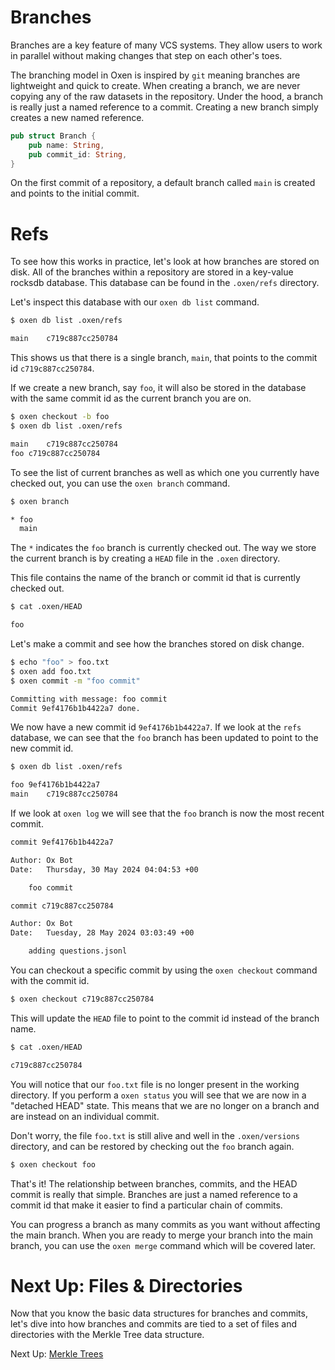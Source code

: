 # Branches

Branches are a key feature of many VCS systems. They allow users to work in parallel without making changes that step on each other's toes.

The branching model in Oxen is inspired by `git` meaning branches are lightweight and quick to create. When creating a branch, we are never copying any of the raw datasets in the repository. Under the hood, a branch is really just a named reference to a commit. Creating a new branch simply creates a new named reference.

```rust
pub struct Branch {
    pub name: String,
    pub commit_id: String,
}
```

On the first commit of a repository, a default branch called `main` is created and points to the initial commit.

# Refs

To see how this works in practice, let's look at how branches are stored on disk. All of the branches within a repository are stored in a key-value rocksdb database. This database can be found in the `.oxen/refs` directory.

Let's inspect this database with our `oxen db list` command.

```bash
$ oxen db list .oxen/refs

main	c719c887cc250784
```

This shows us that there is a single branch, `main`, that points to the commit id `c719c887cc250784`.

If we create a new branch, say `foo`, it will also be stored in the database with the same commit id as the current branch you are on.

```bash
$ oxen checkout -b foo
$ oxen db list .oxen/refs

main	c719c887cc250784
foo	c719c887cc250784
```

To see the list of current branches as well as which one you currently have checked out, you can use the `oxen branch` command.

```bash
$ oxen branch

* foo
  main
```

The `*` indicates the `foo` branch is currently checked out. The way we store the current branch is by creating a `HEAD` file in the `.oxen` directory.

This file contains the name of the branch or commit id that is currently checked out.

```bash
$ cat .oxen/HEAD

foo
```

Let's make a commit and see how the branches stored on disk change.

```bash
$ echo "foo" > foo.txt
$ oxen add foo.txt
$ oxen commit -m "foo commit"

Committing with message: foo commit
Commit 9ef4176b1b4422a7 done.
```

We now have a new commit id `9ef4176b1b4422a7`. If we look at the `refs` database, we can see that the `foo` branch has been updated to point to the new commit id.

```bash
$ oxen db list .oxen/refs

foo	9ef4176b1b4422a7
main	c719c887cc250784
```

If we look at `oxen log` we will see that the `foo` branch is now the most recent commit.

```bash
commit 9ef4176b1b4422a7

Author: Ox Bot
Date:   Thursday, 30 May 2024 04:04:53 +00

    foo commit

commit c719c887cc250784

Author: Ox Bot
Date:   Tuesday, 28 May 2024 03:03:49 +00

    adding questions.jsonl
```

You can checkout a specific commit by using the `oxen checkout` command with the commit id.

```bash
$ oxen checkout c719c887cc250784
```

This will update the `HEAD` file to point to the commit id instead of the branch name.

```bash
$ cat .oxen/HEAD

c719c887cc250784
```

You will notice that our `foo.txt` file is no longer present in the working directory. If you perform a `oxen status` you will see that we are now in a "detached HEAD" state. This means that we are no longer on a branch and are instead on an individual commit.

Don't worry, the file `foo.txt` is still alive and well in the `.oxen/versions` directory, and can be restored by checking out the `foo` branch again.

```bash
$ oxen checkout foo
```

That's it! The relationship between branches, commits, and the HEAD commit is really that simple. Branches are just a named reference to a commit id that make it easier to find a particular chain of commits.

You can progress a branch as many commits as you want without affecting the main branch. When you are ready to merge your branch into the main branch, you can use the `oxen merge` command which will be covered later.

# Next Up: Files & Directories

Now that you know the basic data structures for branches and commits, let's dive into how branches and commits are tied to a set of files and directories with the Merkle Tree data structure.

Next Up: [Merkle Trees](/domains/merkle_trees.md)